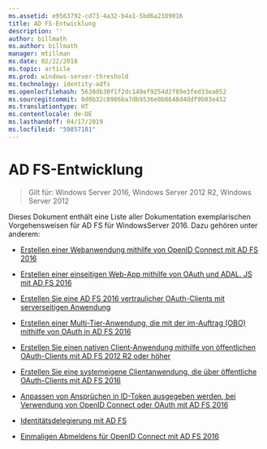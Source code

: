 ```yaml
---
ms.assetid: e9563792-cd73-4a32-b4a1-5bd6a2109016
title: AD FS-Entwicklung
description: ''
author: billmath
ms.author: billmath
manager: mtillman
ms.date: 02/22/2018
ms.topic: article
ms.prod: windows-server-threshold
ms.technology: identity-adfs
ms.openlocfilehash: 5638db30f1f2dc149ef9254d2f89e3fed33ea052
ms.sourcegitcommit: 0d0b32c8986ba7db9536e0b8648d4ddf9b03e452
ms.translationtype: HT
ms.contentlocale: de-DE
ms.lasthandoff: 04/17/2019
ms.locfileid: "59857181"
---
```

# <a name="ad-fs-development"></a>AD FS-Entwicklung

>Gilt für: Windows Server 2016, Windows Server 2012 R2, Windows Server 2012

Dieses Dokument enthält eine Liste aller Dokumentation exemplarischen Vorgehensweisen für AD FS für WindowsServer 2016. Dazu gehören unter anderem:  
  
 
  
* [Erstellen einer Webanwendung mithilfe von OpenID Connect mit AD FS 2016](../ad-fs/development/Enabling-OpenId-Connect-with-AD-FS.md)  

- [Erstellen einer einseitigen Web-App mithilfe von OAuth und ADAL. JS mit AD FS 2016](../ad-fs/development/Single-Page-Application-with-AD-FS.md)
  
* [Erstellen Sie eine AD FS 2016 vertraulicher OAuth-Clients mit serverseitigen Anwendung](../ad-fs/development/Enabling-Oauth-Confidential-Clients-with-AD-FS-2016.md)

* [Erstellen einer Multi-Tier-Anwendung, die mit der im-Auftrag (OBO) mithilfe von OAuth in AD FS 2016](../ad-fs/development/AD-FS-On-behalf-of-Authentication-in-Windows-Server-2016.md) 

* [Erstellen Sie einen nativen Client-Anwendung mithilfe von öffentlichen OAuth-Clients mit AD FS 2012 R2 oder höher](https://msdn.microsoft.com/library/dn633593.aspx)

- [Erstellen Sie eine systemeigene Clientanwendung, die über öffentliche OAuth-Clients mit AD FS 2016](../ad-fs/development/native-client-with-ad-fs.md)

- [Anpassen von Ansprüchen in ID-Token ausgegeben werden, bei Verwendung von OpenID Connect oder OAuth mit AD FS 2016](../ad-fs/development/Customize-Id-Token-AD-FS-2016.md)

- [Identitätsdelegierung mit AD FS](../ad-fs/development/ad-fs-identity-delegation.md)

- [Einmaligen Abmeldens für OpenID Connect mit AD FS 2016](../ad-fs/development/ad-fs-logout-openid-connect.md)





